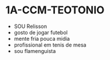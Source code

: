 # 1A-CCM-TEOTONIO
- SOU Relisson
- gosto de jogar futebol
- mente fria pouca midia
- profissional em tenis de mesa
- sou flamenguista
